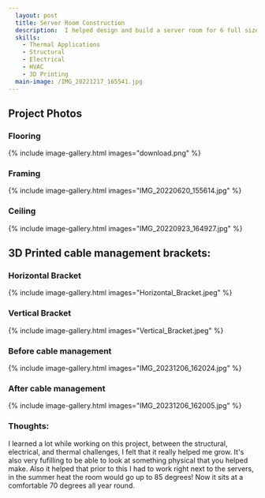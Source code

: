 ```yaml
---
  layout: post
  title: Server Room Construction
  description:  I helped design and build a server room for 6 full size servers.
  skills: 
    - Thermal Applications
    - Structural
    - Electrical
    - HVAC
    - 3D Printing
  main-image: /IMG_20221217_165541.jpg
---
```


## Project Photos  

### Flooring
{% include image-gallery.html images="download.png" %}  
### Framing
{% include image-gallery.html images="IMG_20220620_155614.jpg" %}  
### Ceiling
{% include image-gallery.html images="IMG_20220923_164927.jpg" %}  



## 3D Printed cable management brackets:  

### Horizontal Bracket
{% include image-gallery.html images="Horizontal_Bracket.jpeg" %}  
### Vertical Bracket
{% include image-gallery.html images="Vertical_Bracket.jpeg" %}  
### Before cable management
{% include image-gallery.html images="IMG_20231206_162024.jpg" %}  
### After cable management
{% include image-gallery.html images="IMG_20231206_162005.jpg" %}  

  
### Thoughts:
I learned a lot while working on this project, between the structural, electrical, and thermal challenges, I felt that it really helped me grow.
It's also very fufilling to be able to look at something physical that you helped make.
Also it helped that prior to this I had to work right next to the servers, in the summer heat the room would go up to 85 degrees!
Now it sits at a comfortable 70 degrees all year round.
